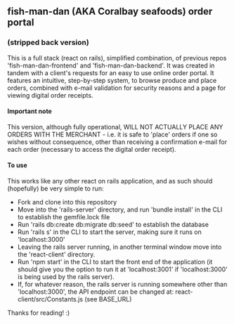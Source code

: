## fish-man-dan (AKA Coralbay seafoods) order portal 
### (stripped back version)
This is a full stack (react on rails), simplified combination, of previous repos 'fish-man-dan-frontend' and 'fish-man-dan-backend'.
It was created in tandem with a client's requests for an easy to use online order portal. It features an intuitive, step-by-step system, to browse produce and place orders, combined with e-mail validation for security reasons and a page for viewing digital order receipts.

#### Important note
This version, although fully operational, WILL NOT ACTUALLY PLACE ANY ORDERS WITH THE MERCHANT - i.e. it is safe to 'place' orders if one so wishes without consequence, other than receiving a confirmation e-mail for each order (necessary to access the digital order receipt).

#### To use
This works like any other react on rails application, and as such should (hopefully) be very simple to run:
 - Fork and clone into this repository
 - Move into the 'rails-server' directory, and run 'bundle install' in the CLI to establish the gemfile.lock file
 - Run 'rails db:create db:migrate db:seed' to establish the database
 - Run 'rails s' in the CLI to start the server, making sure it runs on 'localhost:3000'
 - Leaving the rails server running, in another terminal window move into the 'react-client' directory.
 - Run 'npm start' in the CLI to start the front end of the application (it should give you the option to run it at 'localhost:3001' if 'localhost:3000' is being used by the rails server). 
 - If, for whatever reason, the rails server is running somewhere other than 'localhost:3000', the API endpoint can be changed at: react-client/src/Constants.js (see BASE_URL) 
 
Thanks for reading! :)
